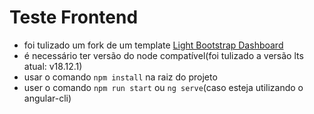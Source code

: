 # Teste Frontend

- foi tulizado um fork de um template <a href="https://www.creative-tim.com/product/light-bootstrap-dashboard">Light Bootstrap Dashboard</a>
- é necessário ter versão do node compatível(foi tulizado a versão lts atual: v18.12.1)
- usar o comando `npm install` na raiz do projeto
- user o comando `npm run start` ou `ng serve`(caso esteja utilizando o angular-cli)
